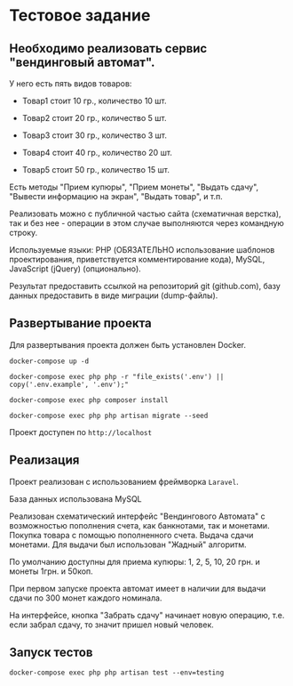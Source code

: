 # Тестовое задание

## Необходимо реализовать сервис "вендинговый автомат".

У него есть пять видов товаров:

+ Товар1 стоит 10 гр., количество 10 шт.

+ Товар2 стоит 20 гр., количество 5 шт.

+ Товар3 стоит 30 гр., количество 3 шт.

+ Товар4 стоит 40 гр., количество 20 шт.

+ Товар5 стоит 50 гр., количество 15 шт.

Есть методы "Прием купюры", "Прием монеты", "Выдать сдачу", "Вывести информацию на экран", "Выдать товар", и т.п.

Реализовать можно с публичной частью сайта (схематичная верстка), так и без нее - операции в этом случае выполняются
через командную строку.

Используемые языки: PHP (ОБЯЗАТЕЛЬНО использование шаблонов проектирования, приветствуется комментирование кода), MySQL,
JavaScript (jQuery) (опционально).

Результат предоставить ссылкой на репозиторий git (github.com), базу данных предоставить в виде миграции (dump-файлы).

## Развертывание проекта

Для развертывания проекта должен быть установлен Docker.

```
docker-compose up -d

docker-compose exec php php -r "file_exists('.env') || copy('.env.example', '.env');"

docker-compose exec php composer install

docker-compose exec php php artisan migrate --seed
```

Проект доступен по `http://localhost`

## Реализация

Проект реализован с использованием фреймворка `Laravel`.

База данных использована MySQL

Реализован схематический интерфейс "Вендингового Автомата" с возможностью пополнения счета, как банкнотами, так и
монетами. Покупка товара с помощью пополненного счета. Выдача сдачи монетами. Для выдачи был использован "Жадный"
алгоритм.

По умолчанию доступны для приема купюры: 1, 2, 5, 10, 20 грн. и монеты 1грн. и 50коп.

При первом запуске проекта автомат имеет в наличии для выдачи сдачи по 300 монет каждого номинала.

На интерфейсе, кнопка "Забрать сдачу" начинает новую операцию, т.е. если забрал сдачу, то значит пришел новый человек.

## Запуск тестов

```
docker-compose exec php php artisan test --env=testing
```
